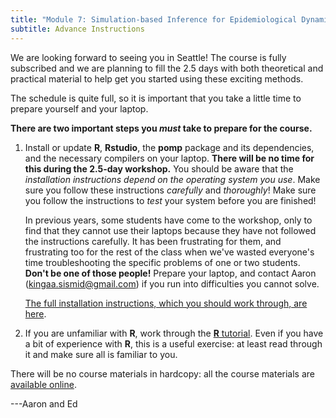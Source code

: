```yaml
---
title: "Module 7: Simulation-based Inference for Epidemiological Dynamics"
subtitle: Advance Instructions
---
```


We are looking forward to seeing you in Seattle!
The course is fully subscribed and we are planning to fill the 2.5 days with both theoretical and practical material to help get you started using these exciting methods.

The schedule is quite full, so it is important that you take a little time to prepare yourself and your laptop.

**There are two important steps you *must* take to prepare for the course.**

1. Install or update **R**, **Rstudio**, the **pomp** package and its dependencies, and the necessary compilers on your laptop.
   **There will be no time for this during the 2.5-day workshop.**
   You should be aware that the *installation instructions depend on the operating system you use*.
   Make sure you follow these instructions *carefully* and *thoroughly*!
   Make sure you follow the instructions to *test* your system before you are finished!

	In previous years, some students have come to the workshop, only to find that they cannot use their laptops because they have not followed the instructions carefully.
	It has been frustrating for them, and frustrating too for the rest of the class when we've wasted everyone's time troubleshooting the specific problems of one or two students.
	**Don't be one of those people!**
	Prepare your laptop, and contact Aaron (kingaa.sismid@gmail.com) if you run into difficulties you cannot solve.

	[The full installation instructions, which you should work through, are here](https://kingaa.github.io/sbied/prep/preparation.html).

2. If you are unfamiliar with **R**, work through the [**R** tutorial](https://kingaa.github.io/R_Tutorial/).
   Even if you have a bit of experience with **R**, this is a useful exercise: at least read through it and make sure all is familiar to you.

There will be no course materials in hardcopy: all the course materials are [available online](https://kingaa.github.io/sbied/).

---Aaron and Ed
